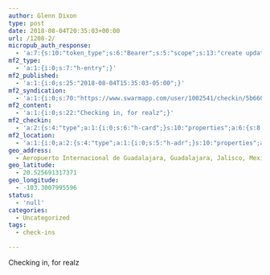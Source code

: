 ```yaml
---
author: Glenn Dixon
type: post
date: 2018-08-04T20:35:03+00:00
url: /1208-2/
micropub_auth_response:
  - 'a:7:{s:10:"token_type";s:6:"Bearer";s:5:"scope";s:13:"create update";s:2:"me";s:28:"https://glenn.thedixons.net/";s:9:"issued_by";s:55:"https://glenn.thedixons.net/wp-json/indieauth/1.0/token";s:9:"client_id";s:27:"https://ownyourswarm.p3k.io";s:9:"issued_at";i:1533182350;s:4:"user";i:1;}'
mf2_type:
  - 'a:1:{i:0;s:7:"h-entry";}'
mf2_published:
  - 'a:1:{i:0;s:25:"2018-08-04T15:35:03-05:00";}'
mf2_syndication:
  - 'a:1:{i:0;s:70:"https://www.swarmapp.com/user/1002541/checkin/5b660df7805e3f002c826b9d";}'
mf2_content:
  - 'a:1:{i:0;s:22:"Checking in, for realz";}'
mf2_checkin:
  - 'a:2:{s:4:"type";a:1:{i:0;s:6:"h-card";}s:10:"properties";a:6:{s:8:"latitude";a:1:{i:0;d:20.5256913173707715714044752530753612518310546875;}s:9:"longitude";a:1:{i:0;d:-103.3007995596047265962624805979430675506591796875;}s:14:"street-address";a:1:{i:0;s:39:"Aeropuerto Internacional de Guadalajara";}s:8:"locality";a:1:{i:0;s:11:"Guadalajara";}s:6:"region";a:1:{i:0;s:7:"Jalisco";}s:12:"country-name";a:1:{i:0;s:6:"Mexico";}}}'
mf2_location:
  - 'a:1:{i:0;a:2:{s:4:"type";a:1:{i:0;s:5:"h-adr";}s:10:"properties";a:6:{s:8:"latitude";a:1:{i:0;d:20.5256913173707715714044752530753612518310546875;}s:9:"longitude";a:1:{i:0;d:-103.3007995596047265962624805979430675506591796875;}s:14:"street-address";a:1:{i:0;s:39:"Aeropuerto Internacional de Guadalajara";}s:8:"locality";a:1:{i:0;s:11:"Guadalajara";}s:6:"region";a:1:{i:0;s:7:"Jalisco";}s:12:"country-name";a:1:{i:0;s:6:"Mexico";}}}}'
geo_address:
  - Aeropuerto Internacional de Guadalajara, Guadalajara, Jalisco, Mexico
geo_latitude:
  - 20.525691317371
geo_longitude:
  - -103.3007995596
status:
  - 'null'
categories:
  - Uncategorized
tags:
  - check-ins

---
```

Checking in, for realz